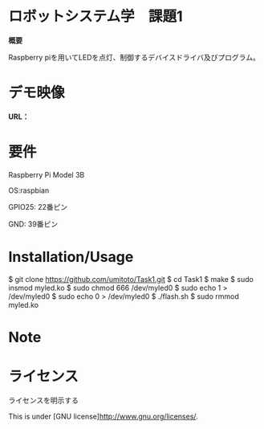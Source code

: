 # ロボットシステム学　課題1
 **概要**
 
 Raspberry piを用いてLEDを点灯、制御するデバイスドライバ及びプログラム。
 
 
# デモ映像
 
**URL：**
 
 
# 要件

Raspberry Pi Model 3B

OS:raspbian

GPIO25: 22番ピン

GND: 39番ピン
 
# Installation/Usage
 
$ git clone https://github.com/umitoto/Task1.git 
$ cd Task1
$ make
$ sudo insmod myled.ko
$ sudo chmod 666 /dev/myled0
$ sudo echo 1 > /dev/myled0
$ sudo echo 0 > /dev/myled0
$ ./flash.sh
$ sudo rmmod myled.ko
 
# Note
 
 
# ライセンス
ライセンスを明示する
 
This is under [GNU license]<http://www.gnu.org/licenses/>.
 
